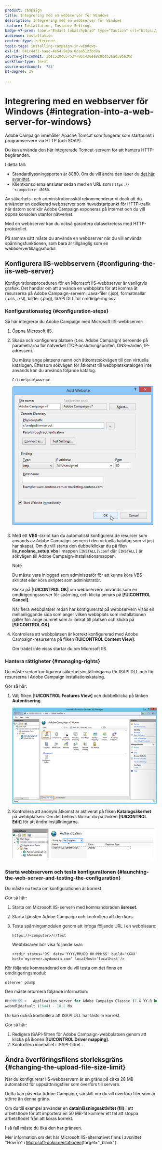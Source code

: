 ```yaml
---
product: campaign
title: Integrering med en webbserver för Windows
description: Integrering med en webbserver för Windows
feature: Installation, Instance Settings
badge-v7-prem: label="Endast lokal/hybrid" type="Caution" url="https://experienceleague.adobe.com/docs/campaign-classic/using/installing-campaign-classic/architecture-and-hosting-models/hosting-models-lp/hosting-models.html?lang=sv" tooltip="Gäller endast lokala och hybrida driftsättningar"
audience: installation
content-type: reference
topic-tags: installing-campaign-in-windows-
exl-id: 041c4431-baae-4e64-9e9a-0daa5123bd8a
source-git-commit: 1be1528d657537786c430ea9c8bdb3aad58ba20d
workflow-type: tm+mt
source-wordcount: '722'
ht-degree: 2%

---
```


# Integrering med en webbserver för Windows {#integration-into-a-web-server-for-windows}

Adobe Campaign innehåller Apache Tomcat som fungerar som startpunkt i programservern via HTTP (och SOAP).

Du kan använda den här integrerade Tomcat-servern för att hantera HTTP-begäranden.

I detta fall:

* Standardlyssningsporten är 8080. Om du vill ändra den läser du [det här avsnittet](../../installation/using/configure-tomcat.md).
* Klientkonsolerna ansluter sedan med en URL som ```https:// `<computer>`:8080```.

Av säkerhets- och administrationsskäl rekommenderar vi dock att du använder en dedikerad webbserver som huvudstartpunkt för HTTP-trafik när datorn som kör Adobe Campaign exponeras på Internet och du vill öppna konsolen utanför nätverket.

Med en webbserver kan du också garantera datasekretess med HTTP-protokollet.

På samma sätt måste du använda en webbserver när du vill använda spårningsfunktionen, som bara är tillgänglig som en webbservertilläggsmodul.

## Konfigurera IIS-webbservern {#configuring-the-iis-web-server}

Konfigurationsproceduren för en Microsoft IIS-webbserver är vanligtvis grafisk. Det handlar om att använda en webbplats för att komma åt resurserna på Adobe Campaign-servern: Java-filer (.jsp), formatmallar (.css, .xsl), bilder (.png), ISAPI DLL för omdirigering osv.


### Konfigurationssteg {#configuration-steps}

Så här integrerar du Adobe Campaign med Microsoft IIS-webbserver:

1. Öppna Microsoft IIS.
1. Skapa och konfigurera platsen (t.ex. Adobe Campaign) beroende på parametrarna för nätverket (TCP-anslutningsporten, DNS-värden, IP-adressen).

   Du måste ange platsens namn och åtkomstsökvägen till den virtuella katalogen. Eftersom sökvägen för åtkomst till webbplatskatalogen inte används kan du använda följande katalog.

   ```
   C:\inetpub\wwwroot
   ```

   ![](assets/s_ncs_install_iis7_parameters_step1.png)

1. Med ett **VBS**-skript kan du automatiskt konfigurera de resurser som används av Adobe Campaign-servern i den virtuella katalog som vi just har skapat. Om du vill starta den dubbelklickar du på filen **iis_neolane_setup.vbs** i mappen `[INSTALL]\conf` där `[INSTALL]` är sökvägen till Adobe Campaign-installationsmappen.

   >[!NOTE]
   >
   >Du måste vara inloggad som administratör för att kunna köra VBS-skriptet eller köra skriptet som administratör.

   Klicka på **[!UICONTROL OK]** om webbservern används som en omdirigeringsserver för spårning, och klicka annars på **[!UICONTROL Cancel]**.

   När flera webbplatser redan har konfigurerats på webbservern visas en mellanliggande sida som anger vilken webbplats som installationen gäller för: ange numret som är länkat till platsen och klicka på **[!UICONTROL OK]**.

1. Kontrollera att webbplatsen är korrekt konfigurerad med Adobe Campaign-resurserna på fliken **[!UICONTROL Content View]**:

   Om trädet inte visas startar du om Microsoft IIS.

### Hantera rättigheter {#managing-rights}

Du måste sedan konfigurera säkerhetsinställningarna för ISAPI DLL och för resurserna i Adobe Campaign installationskatalog.

Gör så här:

1. Välj fliken **[!UICONTROL Features View]** och dubbelklicka på länken **Autentisering**.

   ![](assets/s_ncs_install_iis7_parameters_step8.png)

1. Kontrollera att anonym åtkomst är aktiverat på fliken **Katalogsäkerhet** på webbplatsen. Om det behövs klickar du på länken **[!UICONTROL Edit]** för att ändra inställningarna.

   ![](assets/s_ncs_install_iis7_parameters_step9.png)

### Starta webbservern och testa konfigurationen {#launching-the-web-server-and-testing-the-configuration}

Du måste nu testa om konfigurationen är korrekt.

Gör så här:

1. Starta om Microsoft IIS-servern med kommandoraden **iisreset**.

1. Starta tjänsten Adobe Campaign och kontrollera att den körs.

1. Testa spårningsmodulen genom att infoga följande URL i en webbläsare:

   ```
   https://<computer>/r/test
   ```

   Webbläsaren bör visa följande svar:

   ```
   <redir status='OK' date='YYYY/MM/DD HH:MM:SS' build='XXXX' host='myserver.mydomain.com' localHost='localhost'/>
   ```

Kör följande kommandorad om du vill testa om det finns en omdirigeringsmodul:

```
nlserver pdump
```

Den måste returnera följande information:

```sql
HH:MM:SS >   Application server for Adobe Campaign Classic (7.X YY.R build XXX@SHA1) of DD/MM/YYYY
webmdl@default (1644) - 18.2 Mo
```

Du kan också kontrollera att ISAPI DLL har lästs in korrekt.

Gör så här:

1. Redigera ISAPI-filtren för Adobe Campaign-webbplatsen genom att klicka på ikonen **[!UICONTROL Driver mapping]**.
1. Kontrollera innehållet i ISAPI-filtret.


## Ändra överföringsfilens storleksgräns {#changing-the-upload-file-size-limit}

När du konfigurerar IIS-webbservern är en gräns på cirka 28 MB automatiskt för uppsättningsfiler som överförs till servern.

Detta kan påverka Adobe Campaign, särskilt om du vill överföra filer som är större än denna gräns.

Om du till exempel använder en **datainläsningsaktivitet (fil)** i ett arbetsflöde för att importera en 50 MB-fil kommer ett fel att stoppa arbetsflödet från att köras korrekt.

I så fall måste du öka den här gränsen.

Mer information om det här Microsoft IIS-alternativet finns i avsnittet &quot;HowTo&quot; i [Microsoft-dokumentationen](https://learn.microsoft.com/en-us/iis/configuration/system.webServer/security/requestFiltering/requestLimits/){target="_blank"}.

